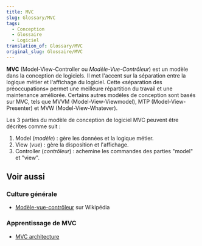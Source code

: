 ```yaml
---
title: MVC
slug: Glossary/MVC
tags:
  - Conception
  - Glossaire
  - Logiciel
translation_of: Glossary/MVC
original_slug: Glossaire/MVC
---
```

**MVC** (Model-View-Controller ou _Modèle-Vue-Contrôleur_) est un modèle dans la conception de logiciels. Il met l'accent sur la séparation entre la logique métier et l'affichage du logiciel. Cette «séparation des préoccupations» permet une meilleure répartition du travail et une maintenance améliorée. Certains autres modèles de conception sont basés sur MVC, tels que MVVM (Model-View-Viewmodel), MTP (Model-View-Presenter) et MVW (Model-View-Whatever).

Les 3 parties du modèle de conception de logiciel MVC peuvent être décrites comme suit :

1. Model (_modèle_) : gère les données et la logique métier.
2. View (_vue_) : gère la disposition et l'affichage.
3. Controller (_contrôleur_) : achemine les commandes des parties "model" et "view".

## Voir aussi

### Culture générale

- [Modèle-vue-contrôleur](https://fr.wikipedia.org/wiki/Mod%C3%A8le-vue-contr%C3%B4leur) sur Wikipédia

### Apprentissage de MVC

- [MVC architecture](/fr/Apps/Build/Architecture_d_une_application_web_moderne/MVC_architecture)
